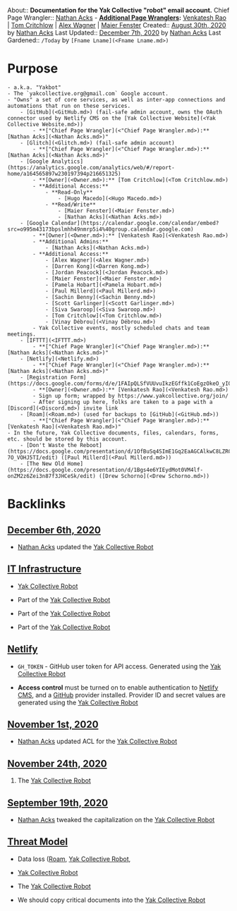 About:: __Documentation for the Yak Collective "robot" email account.__
Chief Page Wrangler:: [Nathan Acks](<Nathan Acks.md>)
    - **[Additional Page Wranglers](<Additional Page Wranglers.md>):** [Venkatesh Rao](<Venkatesh Rao.md>) | [Tom Critchlow](<Tom Critchlow.md>) | [Alex Wagner](<Alex Wagner.md>) | [Maier Fenster](<Maier Fenster.md>)
Created:: [August 30th, 2020](<August 30th, 2020.md>) by [Nathan Acks](<Nathan Acks.md>)
Last Updated:: [December 7th, 2020](<December 7th, 2020.md>) by [Nathan Acks](<Nathan Acks.md>)
Last Gardened:: `/Today` by `[Fname Lname](<Fname Lname.md>)`
# Purpose
    - a.k.a. "Yakbot"
    - The `yakcollective.org@gmail.com` Google account.
    - "Owns" a set of core services, as well as inter-app connections and automations that run on these services.
        - [GitHub](<GitHub.md>) (fail-safe admin account, owns the OAuth connector used by Netlify CMS on the [Yak Collective Website](<Yak Collective Website.md>))
            - **["Chief Page Wrangler](<"Chief Page Wrangler.md>):** [Nathan Acks](<Nathan Acks.md>)"
        - [Glitch](<Glitch.md>) (fail-safe admin account)
            - **["Chief Page Wrangler](<"Chief Page Wrangler.md>):** [Nathan Acks](<Nathan Acks.md>)"
        - [Google Analytics](https://analytics.google.com/analytics/web/#/report-home/a164565897w230197394p216651325)
            - **[Owner](<Owner.md>):** [Tom Critchlow](<Tom Critchlow.md>)
            - **Additional Access:**
                - **Read-Only**
                    - [Hugo Macedo](<Hugo Macedo.md>)
                - **Read/Write**
                    - [Maier Fenster](<Maier Fenster.md>)
                    - [Nathan Acks](<Nathan Acks.md>)
        - [Google Calendar](https://calendar.google.com/calendar/embed?src=o995m43173bpslmhh49nmrp5i4%40group.calendar.google.com)
            - **[Owner](<Owner.md>):** [Venkatesh Rao](<Venkatesh Rao.md>)
            - **Additional Admins:**
                - [Nathan Acks](<Nathan Acks.md>)
            - **Additional Access:**
                - [Alex Wagner](<Alex Wagner.md>)
                - [Darren Kong](<Darren Kong.md>)
                - [Jordan Peacock](<Jordan Peacock.md>)
                - [Maier Fenster](<Maier Fenster.md>)
                - [Pamela Hobart](<Pamela Hobart.md>)
                - [Paul Millerd](<Paul Millerd.md>)
                - [Sachin Benny](<Sachin Benny.md>)
                - [Scott Garlinger](<Scott Garlinger.md>)
                - [Siva Swaroop](<Siva Swaroop.md>)
                - [Tom Critchlow](<Tom Critchlow.md>)
                - [Vinay Débrou](<Vinay Débrou.md>)
            - Yak Collective events, mostly scheduled chats and team meetings.
        - [IFTTT](<IFTTT.md>)
            - **["Chief Page Wrangler](<"Chief Page Wrangler.md>):** [Nathan Acks](<Nathan Acks.md>)"
        - [Netlify](<Netlify.md>)
            - **["Chief Page Wrangler](<"Chief Page Wrangler.md>):** [Nathan Acks](<Nathan Acks.md>)"
        - [Registration Form](https://docs.google.com/forms/d/e/1FAIpQLSfVUUvuIkzEGffk1CoEgzOkeO_yI05Nuw6zU3H1TNLmiQOf7g/viewform)
            - **[Owner](<Owner.md>):** [Venkatesh Rao](<Venkatesh Rao.md>)
            - Sign up form; wrapped by https://www.yakcollective.org/join/
            - After signing up here, folks are taken to a page with a [Discord](<Discord.md>) invite link
        - [Roam](<Roam.md>) (used for backups to [GitHub](<GitHub.md>))
            - **["Chief Page Wrangler](<"Chief Page Wrangler.md>):** [Venkatesh Rao](<Venkatesh Rao.md>)"
    - In the future, Yak Collective documents, files, calendars, forms, etc. should be stored by this account.
        - [Don't Waste the Reboot](https://docs.google.com/presentation/d/1OfBuSq4SImE1Gq2EaAGCAlkwC8LZRCWx-7O_VOHJ5TI/edit) ([Paul Millerd](<Paul Millerd.md>))
        - [The New Old Home](https://docs.google.com/presentation/d/1Bgs4e6YIEydMot0VM4lf-onZM2z6Zei3n87f3JHCeSk/edit) ([Drew Schorno](<Drew Schorno.md>))

# Backlinks
## [December 6th, 2020](<December 6th, 2020.md>)
- [Nathan Acks](<Nathan Acks.md>) updated the [Yak Collective Robot](<Yak Collective Robot.md>)

## [IT Infrastructure](<IT Infrastructure.md>)
- [Yak Collective Robot](<Yak Collective Robot.md>)

- Part of the [Yak Collective Robot](<Yak Collective Robot.md>)

- Part of the [Yak Collective Robot](<Yak Collective Robot.md>)

- Part of the [Yak Collective Robot](<Yak Collective Robot.md>)

## [Netlify](<Netlify.md>)
- `GH_TOKEN` - GitHub user token for API access. Generated using the [Yak Collective Robot](<Yak Collective Robot.md>)

- **Access control** must be turned on to enable authentication to [Netlify CMS](https://www.netlifycms.org/), and a [GitHub](<GitHub.md>) provider installed. Provider ID and secret values are generated using the [Yak Collective Robot](<Yak Collective Robot.md>)

## [November 1st, 2020](<November 1st, 2020.md>)
- [Nathan Acks](<Nathan Acks.md>) updated ACL for the [Yak Collective Robot](<Yak Collective Robot.md>)

## [November 24th, 2020](<November 24th, 2020.md>)
1. The [Yak Collective Robot](<Yak Collective Robot.md>)

## [September 19th, 2020](<September 19th, 2020.md>)
- [Nathan Acks](<Nathan Acks.md>) tweaked the capitalization on the [Yak Collective Robot](<Yak Collective Robot.md>)

## [Threat Model](<Threat Model.md>)
- Data loss ([Roam](<Roam.md>), [Yak Collective Robot](<Yak Collective Robot.md>),

- [Yak Collective Robot](<Yak Collective Robot.md>)

- The [Yak Collective Robot](<Yak Collective Robot.md>)

- We should copy critical documents into the [Yak Collective Robot](<Yak Collective Robot.md>)

